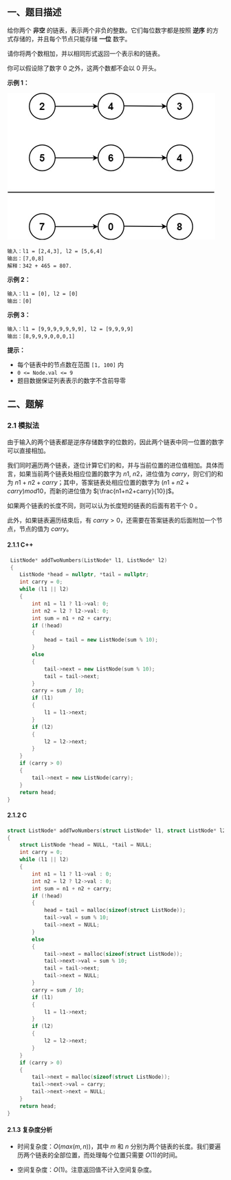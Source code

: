 ## 一、题目描述

给你两个 **非空** 的链表，表示两个非负的整数。它们每位数字都是按照 **逆序** 的方式存储的，并且每个节点只能存储 **一位** 数字。

请你将两个数相加，并以相同形式返回一个表示和的链表。

你可以假设除了数字 0 之外，这两个数都不会以 0 开头。

 

**示例 1：**

![img](img/addtwonumber1.jpg)

```
输入：l1 = [2,4,3], l2 = [5,6,4]
输出：[7,0,8]
解释：342 + 465 = 807.
```

**示例 2：**

```
输入：l1 = [0], l2 = [0]
输出：[0]
```

**示例 3：**

```
输入：l1 = [9,9,9,9,9,9,9], l2 = [9,9,9,9]
输出：[8,9,9,9,0,0,0,1]
```

 

**提示：**

- 每个链表中的节点数在范围 `[1, 100]` 内
- `0 <= Node.val <= 9`
- 题目数据保证列表表示的数字不含前导零



## 二、题解

### 2.1 模拟法

由于输入的两个链表都是逆序存储数字的位数的，因此两个链表中同一位置的数字可以直接相加。

我们同时遍历两个链表，逐位计算它们的和，并与当前位置的进位值相加。具体而言，如果当前两个链表处相应位置的数字为 $n1$, $n2$，进位值为 $carry$，则它们的和为 $n1+n2+carry$；其中，答案链表处相应位置的数字为 $(n1+n2+carry) mod 10$，而新的进位值为 $⌊\frac{n1+n2+carry}{10}⌋$。

如果两个链表的长度不同，则可以认为长度短的链表的后面有若干个 0 。

此外，如果链表遍历结束后，有 $carry>0$，还需要在答案链表的后面附加一个节点，节点的值为 $carry$。

#### 2.1.1 C++

```cpp
 ListNode* addTwoNumbers(ListNode* l1, ListNode* l2) 
 {
    ListNode *head = nullptr, *tail = nullptr;
    int carry = 0;
    while (l1 || l2) 
    {
        int n1 = l1 ? l1->val: 0;
        int n2 = l2 ? l2->val: 0;
        int sum = n1 + n2 + carry;
        if (!head) 
        {
            head = tail = new ListNode(sum % 10);
        } 
        else 
        {
            tail->next = new ListNode(sum % 10);
            tail = tail->next;
        }
        carry = sum / 10;
        if (l1) 
        {
            l1 = l1->next;
        }
        if (l2) 
        {
            l2 = l2->next;
        }
    }
    if (carry > 0) 
    {
        tail->next = new ListNode(carry);
    }
    return head;
}
```

#### 2.1.2 C

```c
struct ListNode* addTwoNumbers(struct ListNode* l1, struct ListNode* l2) 
{
    struct ListNode *head = NULL, *tail = NULL;
    int carry = 0;
    while (l1 || l2) 
    {
        int n1 = l1 ? l1->val : 0;
        int n2 = l2 ? l2->val : 0;
        int sum = n1 + n2 + carry;
        if (!head) 
        {
            head = tail = malloc(sizeof(struct ListNode));
            tail->val = sum % 10;
            tail->next = NULL;
        }
        else 
        {
            tail->next = malloc(sizeof(struct ListNode));
            tail->next->val = sum % 10;
            tail = tail->next;
            tail->next = NULL;
        }
        carry = sum / 10;
        if (l1) 
        {
            l1 = l1->next;
        }
        if (l2) 
        {
            l2 = l2->next;
        }
    }
    if (carry > 0) 
    {
        tail->next = malloc(sizeof(struct ListNode));
        tail->next->val = carry;
        tail->next->next = NULL;
    }
    return head;
}
```

#### 2.1.3 复杂度分析

- 时间复杂度：$O(max⁡(m,n))$，其中 $m$ 和 $n$ 分别为两个链表的长度。我们要遍历两个链表的全部位置，而处理每个位置只需要 $O(1)$的时间。

- 空间复杂度：$O(1)$。注意返回值不计入空间复杂度。


